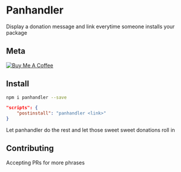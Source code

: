 # Panhandler

Display a donation message and link everytime someone installs your package

## Meta

[![Buy Me A Coffee](https://bmc-cdn.nyc3.digitaloceanspaces.com/BMC-button-images/custom_images/orange_img.png)](https://www.buymeacoffee.com/wGRizSO)

## Install

```bash
npm i panhandler --save
```

```json
"scripts": {
    "postinstall": "panhandler <link>"
}
```

Let panhandler do the rest and let those sweet sweet donations roll in

## Contributing

Accepting PRs for more phrases

